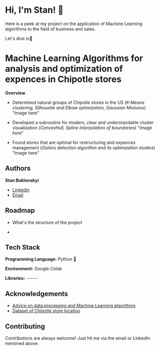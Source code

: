
# Hi, I'm Stan! 👋

Here is a peek at my project on the application of Machine Learning algorithms to the field
of business and sales.







Let's dive in🚀



# Machine Learning Algorithms for analysis and optimization of expences in Chipotle stores

**Overview**
* Determined  natural groups of Chipotle stores in the US
(*K-Means clustering, Silhouette and Elbow optimization, Gaussian Mixtures*)
"Image here"

* Developed a subroutine for modern, clear and understandable cluster visualization
(*ConvexHull, Spline Interpolation of boundaries*)
"Image here"

* Found stores that are optimal for restructuring and expences management 
(*Ouliers detection algorithm and its optimization studies*)
"Image here"


## Authors

**Stan Buklovskyi**

- [Linkedin](https://www.linkedin.com/in/buklovskyi/)
- [Email](mailto:stas.buklovskiy@gmail.com)

## Roadmap

- What's the structure of the project

- 


## Tech Stack

**Programming Language:** Python 🐍

**Environment:** Google Colab

**Libraries:** ------






## Acknowledgements

 - [Advice on data processing and Machine Learning algorithms](https://www.linkedin.com/in/alexanderknysh/)
 - [Dataset of Chipotle store location](https://www.kaggle.com/datasets/jeffreybraun/chipotle-locations)
 


## Contributing

Contributions are always welcome! Just hit me via the email or LinkedIn mentined above. 

